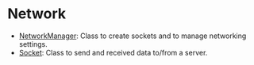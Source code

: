 # Network

- [NetworkManager](./network_manager.md): Class to create sockets and to manage networking settings.
- [Socket](./socket.md): Class to send and received data to/from a server.